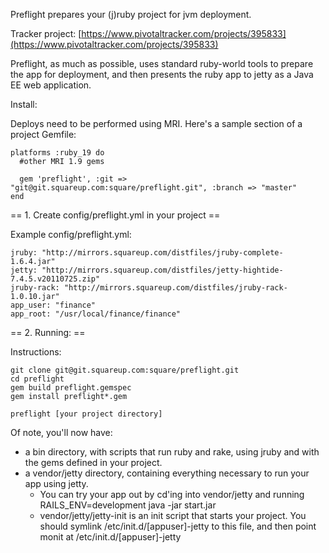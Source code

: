 Preflight prepares your (j)ruby project for jvm deployment.

Tracker project: [https://www.pivotaltracker.com/projects/395833](https://www.pivotaltracker.com/projects/395833)

Preflight, as much as possible, uses standard ruby-world tools to prepare the app for deployment, and then presents the ruby app to jetty as a Java EE web application.

Install:

Deploys need to be performed using MRI. Here's a sample section of a project Gemfile:

    platforms :ruby_19 do
      #other MRI 1.9 gems

      gem 'preflight', :git => "git@git.squareup.com:square/preflight.git", :branch => "master"
    end


== 1. Create config/preflight.yml in your project ==

Example config/preflight.yml:

    jruby: "http://mirrors.squareup.com/distfiles/jruby-complete-1.6.4.jar"
    jetty: "http://mirrors.squareup.com/distfiles/jetty-hightide-7.4.5.v20110725.zip"
    jruby-rack: "http://mirrors.squareup.com/distfiles/jruby-rack-1.0.10.jar"
    app_user: "finance"
    app_root: "/usr/local/finance/finance"

== 2. Running: ==

Instructions:

    git clone git@git.squareup.com:square/preflight.git
    cd preflight
    gem build preflight.gemspec
    gem install preflight*.gem

    preflight [your project directory]

Of note, you'll now have:

* a bin directory, with scripts that run ruby and rake, using jruby and with the gems defined in your project.
* a vendor/jetty directory, containing everything necessary to run your app using jetty.
  * You can try your app out by cd'ing into vendor/jetty and running RAILS_ENV=development java -jar start.jar
  * vendor/jetty/jetty-init is an init script that starts your project. You should symlink /etc/init.d/[appuser]-jetty to this file, and then point monit at /etc/init.d/[appuser]-jetty
